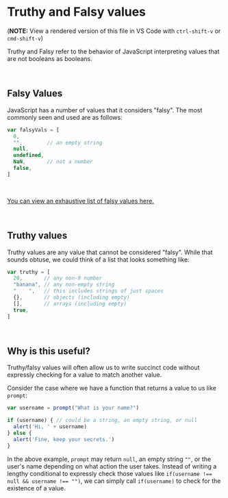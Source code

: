 # Truthy and Falsy values

(**NOTE:** View a rendered version of this file in VS Code with `ctrl-shift-v` or `cmd-shift-v`)

Truthy and Falsy refer to the behavior of JavaScript interpreting values that are not booleans as booleans.

&nbsp;
## Falsy Values

JavaScript has a number of values that it considers "falsy". The most commonly seen and used are as follows:

```js
var falsyVals = [
  0,
  "",        // an empty string
  null,
  undefined,
  NaN,       // not a number
  false,
]
```
&nbsp;

[You can view an exhaustive list of falsy values here.](https://developer.mozilla.org/en-US/docs/Glossary/Falsy)

&nbsp;
## Truthy values

Truthy values are any value that cannot be considered "falsy". While that sounds obtuse, we could think of a list that looks something like:

```js
var truthy = [
  20,       // any non-0 number
  "banana", // any non-empty string
  "    ",   // this includes strings of just spaces
  {},       // objects (including empty)
  [],       // arrays (including empty)
  true,
]
```

&nbsp;
## Why is this useful?

Truthy/falsy values will often allow us to write succinct code without expressly checking for a value to match another value.

Consider the case where we have a function that returns a value to us like `prompt`:

```js
var username = prompt("What is your name?")

if (username) { // could be a string, an empty string, or null
  alert('Hi, ' + username)
} else {
  alert('Fine, keep your secrets.')
}
```

In the above example, `prompt` may return `null`, an empty string `""`, or the user's name depending on what action the user takes. Instead of writing a lengthy conditional to expressly check those values like `if(username !== null && username !== "")`, we can simply call `if(username)` to check for the existence of a value.